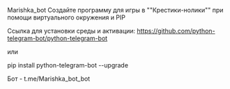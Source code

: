 Marishka_bot
Создайте программу для игры в ""Крестики-нолики"" при помощи виртуального окружения и PIP

Ссылка для установки среды и активации: https://github.com/python-telegram-bot/python-telegram-bot

или

pip install python-telegram-bot --upgrade

Бот - t.me/Marishka_bot_bot